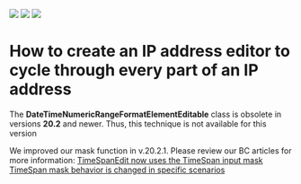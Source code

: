 <!-- default badges list -->
![](https://img.shields.io/endpoint?url=https://codecentral.devexpress.com/api/v1/VersionRange/128620103/20.2.2%2B)
[![](https://img.shields.io/badge/Open_in_DevExpress_Support_Center-FF7200?style=flat-square&logo=DevExpress&logoColor=white)](https://supportcenter.devexpress.com/ticket/details/E2443)
[![](https://img.shields.io/badge/📖_How_to_use_DevExpress_Examples-e9f6fc?style=flat-square)](https://docs.devexpress.com/GeneralInformation/403183)
<!-- default badges end -->
# How to create an IP address editor to cycle through every part of an IP address


<p>The <b>DateTimeNumericRangeFormatElementEditable</b> class is obsolete in versions <b>20.2</b> and newer. Thus, this technique is not available for this version</p>

We improved our mask function in v.20.2.1. Please review our BC articles for more information:
<a href="https://supportcenter.devexpress.com/ticket/details/t935649/timespanedit-now-uses-the-timespan-input-mask ">TimeSpanEdit now uses the TimeSpan input mask</a>
<a href="https://supportcenter.devexpress.com/ticket/details/t936822/timespan-mask-behavior-is-changed-in-specific-scenarios">TimeSpan mask behavior is changed in specific scenarios</a>


</p>

<br/>



